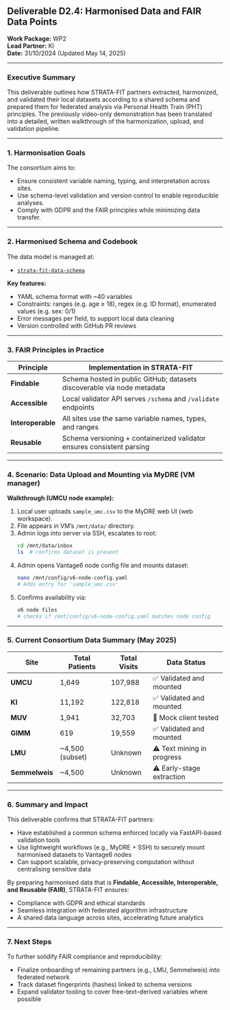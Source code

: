 ## Deliverable D2.4: Harmonised Data and FAIR Data Points

**Work Package:** WP2  
**Lead Partner:** KI  
**Date:** 31/10/2024 (Updated May 14, 2025)

---

### Executive Summary

This deliverable outlines how STRATA-FIT partners extracted, harmonized, and validated their local datasets according to a shared schema and prepared them for federated analysis via Personal Health Train (PHT) principles. The previously video-only demonstration has been translated into a detailed, written walkthrough of the harmonization, upload, and validation pipeline.

---

### 1. Harmonisation Goals

The consortium aims to:
- Ensure consistent variable naming, typing, and interpretation across sites.
- Use schema-level validation and version control to enable reproducible analyses.
- Comply with GDPR and the FAIR principles while minimizing data transfer.

---

### 2. Harmonised Schema and Codebook

The data model is managed at:
- [`strata-fit-data-schema`](https://github.com/mdw-nl/strata-fit-data-schema)

**Key features:**
- YAML schema format with ~40 variables
- Constraints: ranges (e.g. age ≥ 18), regex (e.g. ID format), enumerated values (e.g. sex: 0/1)
- Error messages per field, to support local data cleaning
- Version controlled with GitHub PR reviews

---

### 3. FAIR Principles in Practice

| Principle     | Implementation in STRATA-FIT                               |
|---------------|-------------------------------------------------------------|
| **Findable**    | Schema hosted in public GitHub; datasets discoverable via node metadata |
| **Accessible**  | Local validator API serves `/schema` and `/validate` endpoints |
| **Interoperable** | All sites use the same variable names, types, and ranges |
| **Reusable**     | Schema versioning + containerized validator ensures consistent parsing |

---

### 4. Scenario: Data Upload and Mounting via MyDRE (VM manager)

**Walkthrough (UMCU node example):**
1. Local user uploads `sample_umc.csv` to the MyDRE web UI (web workspace).
2. File appears in VM’s `/mnt/data/` directory.
3. Admin logs into server via SSH, escalates to root:
   ```bash
   cd /mnt/data/inbox
   ls  # confirms dataset is present
   ```
4. Admin opens Vantage6 node config file and mounts dataset:
    ```bash
    nano /mnt/config/v6-node-config.yaml
    # Adds entry for 'sample_umc.csv'
    ```
5. Confirms availability via:
    ```bash
    v6 node files
    # checks if /mnt/config/v6-node-config.yaml matches node config
    ```

---

### 5. Current Consortium Data Summary (May 2025)

| Site          | Total Patients | Total Visits | Data Status           |
|---------------|----------------|---------------|------------------------|
| **UMCU**       | 1,649           | 107,988        | ✅ Validated and mounted |
| **KI**         | 11,192          | 122,818        | ✅ Validated and mounted |
| **MUV**        | 1,941           | 32,703         | 🔶 Mock client tested     |
| **GIMM**       | 619             | 19,559         | ✅ Validated and mounted |
| **LMU**        | ~4,500 (subset) | Unknown        | ⚠️ Text mining in progress |
| **Semmelweis** | ~4,500          | Unknown        | ⚠️ Early-stage extraction |

---

### 6. Summary and Impact

This deliverable confirms that STRATA-FIT partners:
- Have established a common schema enforced locally via FastAPI-based validation tools
- Use lightweight workflows (e.g., MyDRE + SSH) to securely mount harmonised datasets to Vantage6 nodes
- Can support scalable, privacy-preserving computation without centralising sensitive data

By preparing harmonised data that is **Findable, Accessible, Interoperable, and Reusable (FAIR)**, STRATA-FIT ensures:
- Compliance with GDPR and ethical standards
- Seamless integration with federated algorithm infrastructure
- A shared data language across sites, accelerating future analytics

---

### 7. Next Steps

To further solidify FAIR compliance and reproducibility:
- Finalize onboarding of remaining partners (e.g., LMU, Semmelweis) into federated network
- Track dataset fingerprints (hashes) linked to schema versions
- Expand validator tooling to cover free-text–derived variables where possible


